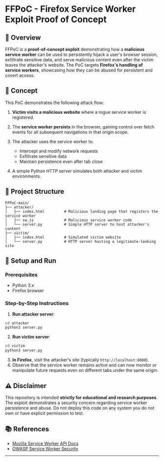 # FFPoC - Firefox Service Worker Exploit Proof of Concept

## 🚨 Overview

FFPoC is a **proof-of-concept exploit** demonstrating how a **malicious service worker** can be used to persistently hijack a user's browser session, exfiltrate sensitive data, and serve malicious content even after the victim leaves the attacker's website. The PoC targets **Firefox's handling of service workers**, showcasing how they can be abused for persistent and covert access.

## 🧠 Concept

This PoC demonstrates the following attack flow:

1. **Victim visits a malicious website** where a rogue service worker is registered.
2. The **service worker persists** in the browser, gaining control over fetch events for all subsequent navigations in that origin scope.
3. The attacker uses the service worker to:

   * Intercept and modify network requests
   * Exfiltrate sensitive data
   * Maintain persistence even after tab close
4. A simple Python HTTP server simulates both attacker and victim environments.

## 📁 Project Structure

```
FFPoC-main/
├── attacker/
│   ├── index.html         # Malicious landing page that registers the service worker
│   ├── sw.js              # Malicious service worker code
│   └── server.py          # Simple HTTP server to host attacker's content
├── victim/
│   ├── index.html         # Simulated victim website
│   └── server.py          # HTTP server hosting a legitimate-looking site
```

## 🧪 Setup and Run

### Prerequisites

* Python 3.x
* Firefox browser

### Step-by-Step Instructions

1. **Run attacker server**:

```bash
cd attacker
python3 server.py
```

2. **Run victim server**:

```bash
cd victim
python3 server.py
```

3. **In Firefox**, visit the attacker's site (typically `http://localhost:8000`).
4. Observe that the service worker remains active and can now monitor or manipulate future requests even on different tabs under the same origin.

## ⚠️ Disclaimer

This repository is intended **strictly for educational and research purposes**. The exploit demonstrates a security concern regarding service worker persistence and abuse. Do not deploy this code on any system you do not own or have explicit permission to test.

## 📚 References

* [Mozilla Service Worker API Docs](https://developer.mozilla.org/en-US/docs/Web/API/Service_Worker_API)
* [OWASP Service Worker Security](https://owasp.org/www-community/attacks/Service_Worker_Security)

---
